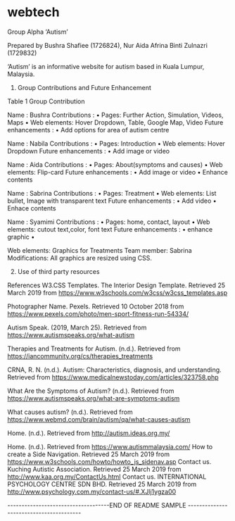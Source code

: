 # webtech
Group Alpha
‘Autism’

Prepared by Bushra Shafiee (1726824), Nur Aida Afrina Binti Zulnazri (1729832)

‘Autism’ is an informative website for autism based in Kuala Lumpur, Malaysia.

1. Group Contributions and Future Enhancement

Table 1 Group Contribution

Name : Bushra
Contributions :  • Pages: Further Action, Simulation, Videos, Maps
• Web elements: Hover Dropdown, Table, Google Map, Video
Future enhancements : • Add options for area of autism centre

Name : Nabila
Contributions :  • Pages: Introduction
• Web elements: Hover Dropdown
Future enhancements : • Add image or video 

Name : Aida
Contributions :  • Pages: About(symptoms and causes)
• Web elements: Flip-card
Future enhancements : • Add image or video
• Enhance contents 

Name : Sabrina
Contributions :  • Pages: Treatment
• Web elements: List bullet, Image with transparent text
Future enhancements : • Add video
• Enhace contents 

Name : Syamimi
Contributions :  • Pages: home, contact, layout
• Web elements: cutout text,color, font text
Future enhancements : • enhance graphic
• 

Web elements: Graphics for Treatments
Team member: Sabrina
Modifications: All graphics are resized using CSS.


2. Use of third party resources

References
W3.CSS Templates. The Interior Design Template. Retrieved 25 March 2019 from https://www.w3schools.com/w3css/w3css_templates.asp

Photographer Name. Pexels. Retrieved 10 October 2018 from https://www.pexels.com/photo/men-sport-fitness-run-54334/

Autism Speak. (2019, March 25). Retrieved from https://www.autismspeaks.org/what-autism

Therapies and Treatments for Autism. (n.d.). Retrieved from https://iancommunity.org/cs/therapies_treatments

CRNA, R. N. (n.d.). Autism: Characteristics, diagnosis, and understanding. Retrieved from https://www.medicalnewstoday.com/articles/323758.php

What Are the Symptoms of Autism? (n.d.). Retrieved from https://www.autismspeaks.org/what-are-symptoms-autism

What causes autism? (n.d.). Retrieved from https://www.webmd.com/brain/autism/qa/what-causes-autism

Home. (n.d.). Retrieved from http://autism.ideas.org.my/

Home. (n.d.). Retrieved from https://www.autismmalaysia.com/
How to create a Side Navigation. Retrieved 25 March 2019 from https://www.w3schools.com/howto/howto_js_sidenav.asp
Contact us. Kuching Autistic Association. Retrieved 25 March 2019 from http://www.kaa.org.my/ContactUs.html
Contact us. INTERNATIONAL PSYCHOLOGY CENTRE SDN BHD. Retrieved 25 March 2019 from http://www.psychology.com.my/contact-us/#.XJlj1ygza00

------------------------------------END OF README SAMPLE ----------------------------------------
